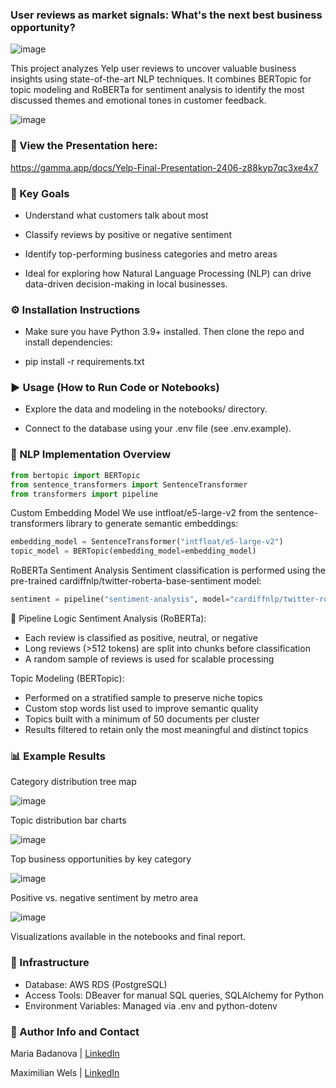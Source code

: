 ### User reviews as market signals: What's the next best business opportunity?
![image](https://github.com/user-attachments/assets/9f25b774-1a14-4ea2-be1f-d02bf97a65b2)


This project analyzes Yelp user reviews to uncover valuable business insights using state-of-the-art NLP techniques.
It combines BERTopic for topic modeling and RoBERTa for sentiment analysis to identify the most discussed themes and emotional tones in customer feedback.

![image](https://github.com/user-attachments/assets/807706a1-17ac-436f-937b-e652469dabf8)

### 🔗 View the Presentation here:

https://gamma.app/docs/Yelp-Final-Presentation-2406-z88kyp7qc3xe4x7

### 🎯 Key Goals

- Understand what customers talk about most

- Classify reviews by positive or negative sentiment

- Identify top-performing business categories and metro areas

- Ideal for exploring how Natural Language Processing (NLP) can drive data-driven decision-making in local businesses.

### ⚙️ Installation Instructions

- Make sure you have Python 3.9+ installed. Then clone the repo and install dependencies:

- pip install -r requirements.txt

### ▶️ Usage (How to Run Code or Notebooks)

- Explore the data and modeling in the notebooks/ directory.

- Connect to the database using your .env file (see .env.example).

### 🧠 NLP Implementation Overview
```python
from bertopic import BERTopic
from sentence_transformers import SentenceTransformer
from transformers import pipeline
```

Custom Embedding Model
We use intfloat/e5-large-v2 from the sentence-transformers library to generate semantic embeddings:
```python
embedding_model = SentenceTransformer("intfloat/e5-large-v2")
topic_model = BERTopic(embedding_model=embedding_model)
```

RoBERTa Sentiment Analysis
Sentiment classification is performed using the pre-trained cardiffnlp/twitter-roberta-base-sentiment model:
```python
sentiment = pipeline("sentiment-analysis", model="cardiffnlp/twitter-roberta-base-sentiment")
```

🔄 Pipeline Logic
Sentiment Analysis (RoBERTa):
- Each review is classified as positive, neutral, or negative
- Long reviews (>512 tokens) are split into chunks before classification
- A random sample of reviews is used for scalable processing

Topic Modeling (BERTopic):
- Performed on a stratified sample to preserve niche topics
- Custom stop words list used to improve semantic quality
- Topics built with a minimum of 50 documents per cluster
- Results filtered to retain only the most meaningful and distinct topics

### 📊 Example Results

Category distribution tree map

![image](https://github.com/user-attachments/assets/df9182de-5d39-4bbf-a2de-c986e3e1d93c)

Topic distribution bar charts

![image](https://github.com/user-attachments/assets/80e9ddad-b6d8-4575-aed8-5c782a9ee466)

Top business opportunities by key category

![image](https://github.com/user-attachments/assets/0d34626f-ca15-44c0-a503-c6d8457d944f)

Positive vs. negative sentiment by metro area

![image](https://github.com/user-attachments/assets/e0bb2856-f299-4953-88a3-ecc94e269647)

Visualizations available in the notebooks and final report.

### 🧰 Infrastructure

- Database: AWS RDS (PostgreSQL)
- Access Tools: DBeaver for manual SQL queries, SQLAlchemy for Python
- Environment Variables: Managed via .env and python-dotenv

### 👥 Author Info and Contact

Maria Badanova | [LinkedIn](https://www.linkedin.com/in/maria-badanova/)

Maximilian Wels | [LinkedIn](https://www.linkedin.com/in/maximilian-wels-76025810b/)

